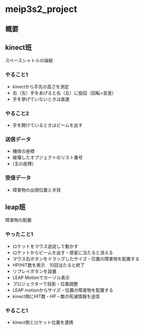 # meip3s2_project

## 概要
## kinect班
スペースシャトルの操縦
### やること1
* kinectから手先の高さを測定
* 右（左）手をあげると右（左）に旋回（回転+並進）
* 手を挙げていないときは直進
### やること2
* 手を開けているときはビームを出す
### 送信データ
* 機体の座標
* 破壊したオブジェクトのリスト番号
* (玉の座標）
### 受信データ
* 障害物の出現位置と半径

## leap班
障害物の配置
### やったこと1
* ロケットをマウス追従して動かす
* ロケットからビームを出す・惑星に当たると消える
* マウス右ボタンをドラッグしたサイズ・位置の障害物を配置する
* HP/HIT数を表示　10回当たると終了
* リプレイボタンを設置
* LEAP Motionでカーソル表示
* プロジェクターで投影・位置調整
* LEAP motionからサイズ・位置の障害物を配置する
* kinect側にHIT数・HP・敵の死滅情報を送信
### やること1
* kinect側とロケット位置を連携
